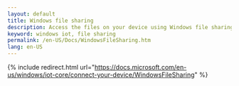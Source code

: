 ```yaml
---
layout: default
title: Windows file sharing
description: Access the files on your device using Windows file sharing
keyword: windows iot, file sharing
permalink: /en-US/Docs/WindowsFileSharing.htm
lang: en-US
---
```

{% include redirect.html url="https://docs.microsoft.com/en-us/windows/iot-core/connect-your-device/WindowsFileSharing" %}
